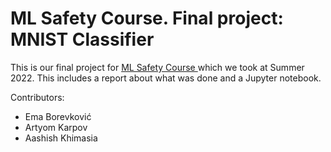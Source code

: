# ML Safety Course. Final project: MNIST Classifier

This is our final project for [ML Safety Course ](https://www.mlsafety.org/) which we took at Summer 2022. This includes a report about what was done and a Jupyter notebook. 

Contributors:

- Ema Borevković
- Artyom Karpov
- Aashish Khimasia
